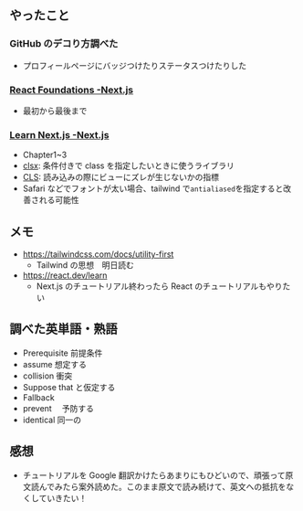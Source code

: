 ## やったこと

### GitHub のデコり方調べた

- プロフィールページにバッジつけたりステータスつけたりした

### [React Foundations -Next.js](https://nextjs.org/learn/react-foundations)

- 最初から最後まで

### [Learn Next.js -Next.js](https://nextjs.org/learn/dashboard-app)

- Chapter1~3
- [clsx](https://github.com/lukeed/clsx): 条件付きで class を指定したいときに使うライブラリ
- [CLS](https://web.dev/articles/cls?hl=ja): 読み込みの際にビューにズレが生じないかの指標
- Safari などでフォントが太い場合、tailwind で`antialiased`を指定すると改善される可能性

## メモ

- https://tailwindcss.com/docs/utility-first
  - Tailwind の思想　明日読む
- https://react.dev/learn
  - Next.js のチュートリアル終わったら React のチュートリアルもやりたい

## 調べた英単語・熟語

- Prerequisite 前提条件
- assume 想定する
- collision 衝突
- Suppose that と仮定する
- Fallback
- prevent 　予防する
- identical 同一の

## 感想

- チュートリアルを Google 翻訳かけたらあまりにもひどいので、頑張って原文読んでみたら案外読めた。このまま原文で読み続けて、英文への抵抗をなくしていきたい！
